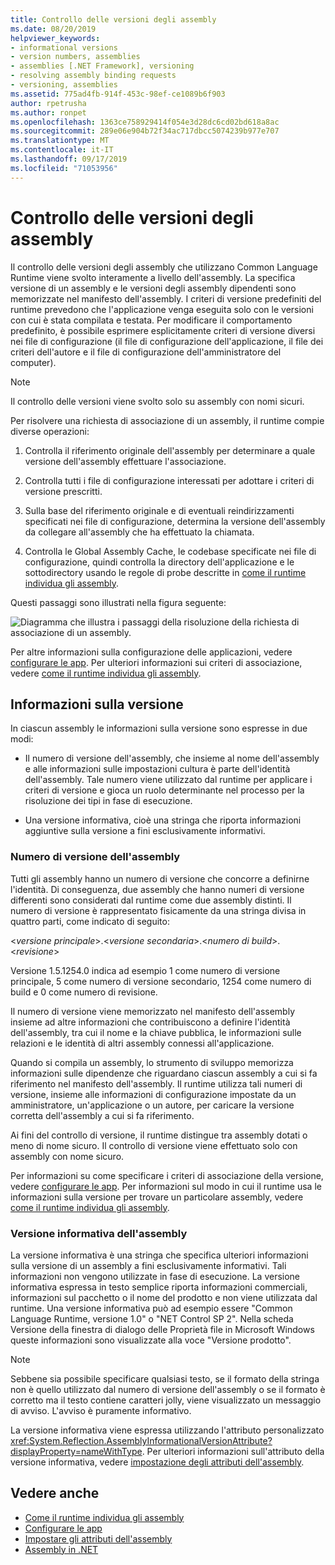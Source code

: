 ```yaml
---
title: Controllo delle versioni degli assembly
ms.date: 08/20/2019
helpviewer_keywords:
- informational versions
- version numbers, assemblies
- assemblies [.NET Framework], versioning
- resolving assembly binding requests
- versioning, assemblies
ms.assetid: 775ad4fb-914f-453c-98ef-ce1089b6f903
author: rpetrusha
ms.author: ronpet
ms.openlocfilehash: 1363ce758929414f054e3d28dc6cd02bd618a8ac
ms.sourcegitcommit: 289e06e904b72f34ac717dbcc5074239b977e707
ms.translationtype: MT
ms.contentlocale: it-IT
ms.lasthandoff: 09/17/2019
ms.locfileid: "71053956"
---
```

# <a name="assembly-versioning"></a>Controllo delle versioni degli assembly

Il controllo delle versioni degli assembly che utilizzano Common Language Runtime viene svolto interamente a livello dell'assembly. La specifica versione di un assembly e le versioni degli assembly dipendenti sono memorizzate nel manifesto dell'assembly. I criteri di versione predefiniti del runtime prevedono che l'applicazione venga eseguita solo con le versioni con cui è stata compilata e testata. Per modificare il comportamento predefinito, è possibile esprimere esplicitamente criteri di versione diversi nei file di configurazione (il file di configurazione dell'applicazione, il file dei criteri dell'autore e il file di configurazione dell'amministratore del computer).  
  
> [!NOTE]
> Il controllo delle versioni viene svolto solo su assembly con nomi sicuri.  
  
Per risolvere una richiesta di associazione di un assembly, il runtime compie diverse operazioni:  
  
1. Controlla il riferimento originale dell'assembly per determinare a quale versione dell'assembly effettuare l'associazione.  
  
2. Controlla tutti i file di configurazione interessati per adottare i criteri di versione prescritti.  
  
3. Sulla base del riferimento originale e di eventuali reindirizzamenti specificati nei file di configurazione, determina la versione dell'assembly da collegare all'assembly che ha effettuato la chiamata.  
  
4. Controlla le Global Assembly Cache, le codebase specificate nei file di configurazione, quindi controlla la directory dell'applicazione e le sottodirectory usando le regole di probe descritte in [come il runtime individua gli assembly](../../framework/deployment/how-the-runtime-locates-assemblies.md).  
  
Questi passaggi sono illustrati nella figura seguente:  
  
![Diagramma che illustra i passaggi della risoluzione della richiesta di associazione di un assembly.](./media/versioning/resolve-assembly-binding-request.gif)
  
Per altre informazioni sulla configurazione delle applicazioni, vedere [configurare le app](../../framework/configure-apps/index.md). Per ulteriori informazioni sui criteri di associazione, vedere [come il runtime individua gli assembly](../../framework/deployment/how-the-runtime-locates-assemblies.md).  
  
## <a name="version-information"></a>Informazioni sulla versione  

In ciascun assembly le informazioni sulla versione sono espresse in due modi:  
  
- Il numero di versione dell'assembly, che insieme al nome dell'assembly e alle informazioni sulle impostazioni cultura è parte dell'identità dell'assembly. Tale numero viene utilizzato dal runtime per applicare i criteri di versione e gioca un ruolo determinante nel processo per la risoluzione dei tipi in fase di esecuzione.  
  
- Una versione informativa, cioè una stringa che riporta informazioni aggiuntive sulla versione a fini esclusivamente informativi.  
  
### <a name="assembly-version-number"></a>Numero di versione dell'assembly  

Tutti gli assembly hanno un numero di versione che concorre a definirne l'identità. Di conseguenza, due assembly che hanno numeri di versione differenti sono considerati dal runtime come due assembly distinti. Il numero di versione è rappresentato fisicamente da una stringa divisa in quattro parti, come indicato di seguito:  
  
\<*versione principale*>.\<*versione secondaria*>.\<*numero di build*>.\<*revisione*>  
  
Versione 1.5.1254.0 indica ad esempio 1 come numero di versione principale, 5 come numero di versione secondario, 1254 come numero di build e 0 come numero di revisione.  
  
Il numero di versione viene memorizzato nel manifesto dell'assembly insieme ad altre informazioni che contribuiscono a definire l'identità dell'assembly, tra cui il nome e la chiave pubblica, le informazioni sulle relazioni e le identità di altri assembly connessi all'applicazione.  
  
Quando si compila un assembly, lo strumento di sviluppo memorizza informazioni sulle dipendenze che riguardano ciascun assembly a cui si fa riferimento nel manifesto dell'assembly. Il runtime utilizza tali numeri di versione, insieme alle informazioni di configurazione impostate da un amministratore, un'applicazione o un autore, per caricare la versione corretta dell'assembly a cui si fa riferimento.  
  
Ai fini del controllo di versione, il runtime distingue tra assembly dotati o meno di nome sicuro. Il controllo di versione viene effettuato solo con assembly con nome sicuro.  
  
Per informazioni su come specificare i criteri di associazione della versione, vedere [configurare le app](../../framework/configure-apps/index.md). Per informazioni sul modo in cui il runtime usa le informazioni sulla versione per trovare un particolare assembly, vedere [come il runtime individua gli assembly](../../framework/deployment/how-the-runtime-locates-assemblies.md).  
  
### <a name="assembly-informational-version"></a>Versione informativa dell'assembly  

La versione informativa è una stringa che specifica ulteriori informazioni sulla versione di un assembly a fini esclusivamente informativi. Tali informazioni non vengono utilizzate in fase di esecuzione. La versione informativa espressa in testo semplice riporta informazioni commerciali, informazioni sul pacchetto o il nome del prodotto e non viene utilizzata dal runtime. Una versione informativa può ad esempio essere "Common Language Runtime, versione 1.0" o "NET Control SP 2". Nella scheda Versione della finestra di dialogo delle Proprietà file in Microsoft Windows queste informazioni sono visualizzate alla voce "Versione prodotto".  
  
> [!NOTE]
> Sebbene sia possibile specificare qualsiasi testo, se il formato della stringa non è quello utilizzato dal numero di versione dell'assembly o se il formato è corretto ma il testo contiene caratteri jolly, viene visualizzato un messaggio di avviso. L'avviso è puramente informativo.  
  
La versione informativa viene espressa utilizzando l'attributo personalizzato <xref:System.Reflection.AssemblyInformationalVersionAttribute?displayProperty=nameWithType>. Per ulteriori informazioni sull'attributo della versione informativa, vedere [impostazione degli attributi dell'assembly](set-attributes.md).  
  
## <a name="see-also"></a>Vedere anche

- [Come il runtime individua gli assembly](../../framework/deployment/how-the-runtime-locates-assemblies.md)
- [Configurare le app](../../framework/configure-apps/index.md)
- [Impostare gli attributi dell'assembly](set-attributes.md)
- [Assembly in .NET](index.md)
